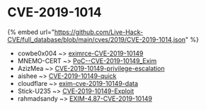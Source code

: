 # CVE-2019-1014
{% embed url="https://github.com/Live-Hack-CVE/full_database/blob/main/cves/2019/CVE-2019-1014.json" %}

* cowbe0x004 ~> [eximrce-CVE-2019-10149](https://www.alice-snow.ru/2019/database/cve-2019-1014/eximrce-cve-2019-10149-cowbe0x004)
* MNEMO-CERT ~> [PoC--CVE-2019-10149_Exim](https://www.alice-snow.ru/2019/database/cve-2019-1014/poc--cve-2019-10149_exim-mnemo-cert)
* AzizMea ~> [CVE-2019-10149-privilege-escalation](https://www.alice-snow.ru/2019/database/cve-2019-1014/cve-2019-10149-privilege-escalation-azizmea)
* aishee ~> [CVE-2019-10149-quick](https://www.alice-snow.ru/2019/database/cve-2019-1014/cve-2019-10149-quick-aishee)
* cloudflare ~> [exim-cve-2019-10149-data](https://www.alice-snow.ru/2019/database/cve-2019-1014/exim-cve-2019-10149-data-cloudflare)
* Stick-U235 ~> [CVE-2019-10149-Exploit](https://www.alice-snow.ru/2019/database/cve-2019-1014/cve-2019-10149-exploit-stick-u235)
* rahmadsandy ~> [EXIM-4.87-CVE-2019-10149](https://www.alice-snow.ru/2019/database/cve-2019-1014/exim-4.87-cve-2019-10149-rahmadsandy)
